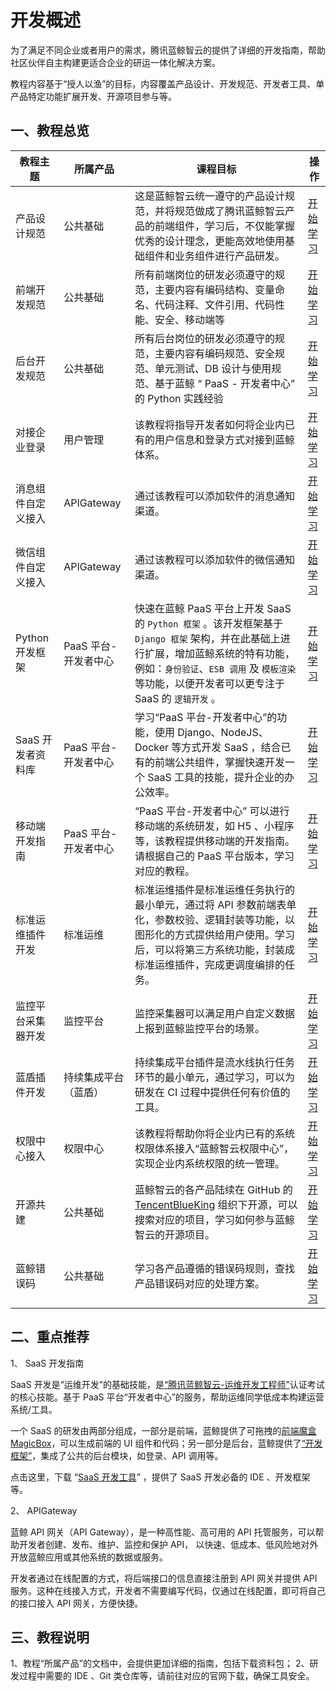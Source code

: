 # 开发概述


为了满足不同企业或者用户的需求，腾讯蓝鲸智云的提供了详细的开发指南，帮助社区伙伴自主构建更适合企业的研运一体化解决方案。


教程内容基于“授人以渔”的目标，内容覆盖产品设计、开发规范、开发者工具、单产品特定功能扩展开发、开源项目参与等。

## 一、教程总览

|教程主题 |所属产品 |课程目标 |操作 |
| ------ | ------ | ------ |------ |
|产品设计规范 |公共基础 |这是蓝鲸智云统一遵守的产品设计规范，并将规范做成了腾讯蓝鲸智云产品的前端组件，学习后，不仅能掌握优秀的设计理念，更能高效地使用基础组件和业务组件进行产品研发。 |[开始学习](https://bkdesign.bk.tencent.com/design/32) |
|前端开发规范 |公共基础 |所有前端岗位的研发必须遵守的规范，主要内容有编码结构、变量命名、代码注释、文件引用、代码性能、安全、移动端等 |[开始学习](../DevSpecification/FrontendDevSpec/README.md) |
|后台开发规范 |公共基础 |所有后台岗位的研发必须遵守的规范，主要内容有编码规范、安全规范、单元测试、DB 设计与使用规范、基于蓝鲸 “ PaaS - 开发者中心” 的 Python 实践经验 |[开始学习](../DevSpecification/BackendDevStandards/README.md) |
|对接企业登录 |用户管理 | 该教程将指导开发者如何将企业内已有的用户信息和登录方式对接到蓝鲸体系。|[开始学习](../../UserManage/IntegrateGuide/Docking_enterprise_login_system/use_bk_login.md) |
|消息组件自定义接入 |APIGateway |通过该教程可以添加软件的消息通知渠道。 |[开始学习](../../APIGateway/DevelopTools/CMSI.md) |
|微信组件自定义接入 |APIGateway |通过该教程可以添加软件的微信通知渠道。 |[开始学习](../../APIGateway/DevelopTools/WeChat.md) |
|Python 开发框架|PaaS 平台-开发者中心 |快速在蓝鲸 PaaS 平台上开发 SaaS 的 `Python 框架` 。该开发框架基于 `Django 框架` 架构，并在此基础上进行扩展，增加蓝鲸系统的特有功能，例如：`身份验证`、`ESB 调用` 及 `模板渲染` 等功能，以便开发者可以更专注于 SaaS 的 `逻辑开发` 。|[开始学习](../../PaaS/DevelopTools/SaaSGuide/DevBasics/README.md)|
|SaaS 开发者资料库|PaaS 平台-开发者中心 |学习“PaaS 平台-开发者中心”的功能，使用 Django、NodeJS、Docker 等方式开发 SaaS ，结合已有的前端公共组件，掌握快速开发一个 SaaS 工具的技能，提升企业的办公效率。 |[开始学习](../../PaaS/1.5/BaseGuide/SUMMARY.md)|
|移动端开发指南|PaaS 平台-开发者中心 |“PaaS 平台-开发者中心” 可以进行移动端的系统研发，如 H5 、小程序等，该教程提供移动端的开发指南。请根据自己的 PaaS 平台版本，学习对应的教程。 |[开始学习](../../PaaS/DevelopTools/MobileGuide/Mobile_development_v2.md) |
|标准运维插件开发 |标准运维 |标准运维插件是标准运维任务执行的最小单元，通过将 API 参数前端表单化，参数校验、逻辑封装等功能，以图形化的方式提供给用户使用。学习后，可以将第三方系统功能，封装成标准运维插件，完成更调度编排的任务。 |[开始学习](https://github.com/TencentBlueKing/bk-plugin-framework-python) |
|监控平台采集器开发 |监控平台 |监控采集器可以满足用户自定义数据上报到蓝鲸监控平台的场景。 |[开始学习](../../Monitor/3.8/UserGuide/Dev/plugin_exporter_dev.md) |
|蓝盾插件开发 |持续集成平台（蓝盾） |持续集成平台插件是流水线执行任务环节的最小单元，通过学习，可以为研发在 CI 过程中提供任何有价值的工具。 |[开始学习](../../Devops/3.0/UserGuide/intro/README.md) |
|权限中心接入 |权限中心 |该教程将帮助你将企业内已有的系统权限体系接入“蓝鲸智云权限中心”，实现企业内系统权限的统一管理。   |[开始学习](../../IAM/IntegrateGuide/HowTo/Guide.md) |
|开源共建 |公共基础 |蓝鲸智云的各产品陆续在 GitHub 的 [TencentBlueKing](https:/github.com/tencentblueking) 组织下开源，可以搜索对应的项目，学习如何参与蓝鲸智云的开源项目。 |[开始学习](../../DevelopGuide/7.2/GithubContributorGuide.md) |
|蓝鲸错误码 |公共基础 |学习各产品遵循的错误码规则，查找产品错误码对应的处理方案。 |[开始学习](../../DevelopGuide/7.2/ErrorCodeIndex.md) |


<!--|计算平台插件开发 |计算平台 |该教程帮你将已经存储在计算平台的数据进行“可视化展示”、“自定义分析”等。 |[开始学习](../../BK-Base/3.10/UserGuide/Introduction/intro.md) |-->
## 二、重点推荐

1、 SaaS 开发指南

SaaS 开发是“运维开发”的基础技能，是[“腾讯蓝鲸智云-运维开发工程师”](https://bk.tencent.com/training_exam/)认证考试的核心技能。基于 PaaS 平台“开发者中心”的服务，帮助运维同学低成本构建运营系统/工具。

一个 SaaS 的研发由两部分组成，一部分是前端，蓝鲸提供了可拖拽的[前端魔盒 MagicBox](https://magicbox.bk.tencent.com/)，可以生成前端的 UI 组件和代码；另一部分是后台，蓝鲸提供了[“开发框架”](.../../../../PaaS/DevelopTools/SaaSGuide/DevBasics/framework2.md)，集成了公共的后台模块，如登录、API 调用等。

点击这里，下载 “[SaaS 开发工具](../../DevelopGuide/7.0/DevTools.md)” ，提供了 SaaS 开发必备的 IDE 、开发框架等。

2、 APIGateway

蓝鲸 API 网关（API Gateway），是一种高性能、高可用的 API 托管服务，可以帮助开发者创建、发布、维护、监控和保护 API， 以快速、低成本、低风险地对外开放蓝鲸应用或其他系统的数据或服务。

开发者通过在线配置的方式，将后端接口的信息直接注册到 API 网关并提供 API 服务。这种在线接入方式，开发者不需要编写代码，仅通过在线配置，即可将自己的接口接入 API 网关，方便快捷。


## 三、教程说明

1、教程“所属产品”的文档中，会提供更加详细的指南，包括下载资料包；
2、研发过程中需要的 IDE 、Git 类仓库等，请前往对应的官网下载，确保工具安全。